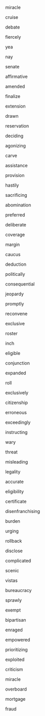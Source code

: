 miracle

cruise

debate

fiercely

yea

nay

senate

affirmative

amended

finalize

extension

drawn

reservation

deciding

agonizing

carve

assistance

provision

hastily

sacrificing

abomination

preferred

deliberate

coverage

 margin

caucus

deduction

politically

consequential

jeopardy

promptly

reconvene

exclusive

roster

inch

eligible

conjunction

expanded

roll

exclusively

citizenship

erroneous

exceedingly

instructing

wary

threat

misleading

legality

accurate

eligibility

certificate

disenfranchising

burden

urging

rollback

disclose

complicated

scenic

vistas

bureaucracy

sprawly

exempt

bipartisan

enraged

empowered

prioritizing

exploited

criticism

miracle

overboard

mortgage

fraud

